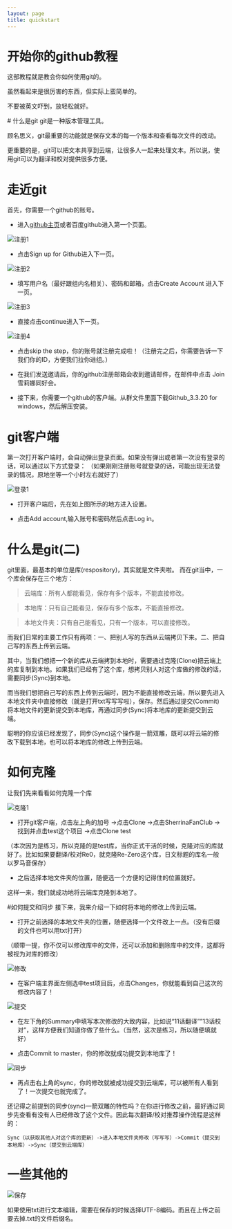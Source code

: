 ```yaml
---
layout: page
title: quickstart
---
```


# 开始你的github教程
<p class="message">
这部教程就是教会你如何使用git的。

虽然看起来是很厉害的东西，但实际上蛮简单的。

不要被英文吓到，放轻松就好。
</p>
# 什么是git
git是一种版本管理工具。

顾名思义，git最重要的功能就是保存文本的每一个版本和查看每次文件的改动。

更重要的是，git可以把文本共享到云端，让很多人一起来处理文本。所以说，使用git可以为翻译和校对提供很多方便。

# 走近git
首先，你需要一个github的账号。

* 进入[github主页](https://github.com/)或者百度github进入第一个页面。

![注册1](http://p1.bqimg.com/567571/cd92842b48d18910.png)

* 点击Sign up for Github进入下一页。

![注册2](http://i1.piimg.com/567571/a713205a659eab56.png)

* 填写用户名（最好跟组内名相关）、密码和邮箱，点击Create Account 进入下一页。

![注册3](http://i1.piimg.com/567571/c6758462d09393e4.png)

* 直接点击continue进入下一页。

![注册4](http://p1.bqimg.com/567571/07e179c033cfded2.png)

* 点击skip the step，你的账号就注册完成啦！（注册完之后，你需要告诉一下我们你的ID，方便我们拉你进组。）

* 在我们发送邀请后，你的github注册邮箱会收到邀请邮件，在邮件中点击 Join 雪莉娜同好会。 

* 接下来，你需要一个github的客户端。从群文件里面下载Github_3.3.20 for windows，然后解压安装。

# git客户端
第一次打开客户端时，会自动弹出登录页面。如果没有弹出或者第一次没有登录的话，可以通过以下方式登录：
（如果刚刚注册账号就登录的话，可能出现无法登录的情况，原地坐等一个小时左右就好了）

![登录1](http://i1.piimg.com/567571/63fe4d188ef9a904.png)

* 打开客户端后，先在如上图所示的地方进入设置。

* 点击Add account,输入账号和密码然后点击Log in。

# 什么是git(二)
git里面，最基本的单位是库(respository)，其实就是文件夹啦。
而在git当中，一个库会保存在三个地方：

>云端库：所有人都能看见，保存有多个版本，不能直接修改。

>本地库：只有自己能看见，保存有多个版本，不能直接修改。

>本地文件夹：只有自己能看见，只有一个版本，可以直接修改。

而我们日常的主要工作只有两项：一、把别人写的东西从云端拷贝下来。二、把自己写的东西上传到云端。

其中，当我们想把一个新的库从云端拷到本地时，需要通过克隆(Clone)把云端上的库复制到本地。如果我们已经有了这个库，想拷贝别人对这个库做的修改的话，需要同步(Sync)到本地。

而当我们想把自己写的东西上传到云端时，因为不能直接修改云端，所以要先进入本地文件夹中直接修改（就是打开txt写写写啦），保存。然后通过提交(Commit)将本地文件的更新提交到本地库，再通过同步(Sync)将本地库的更新提交到云端。

聪明的你应该已经发现了，同步(Sync)这个操作是一箭双雕，既可以将云端的修改下载到本地，也可以将本地库的修改上传到云端。

# 如何克隆
让我们先来看看如何克隆一个库

![克隆1](http://p1.bqimg.com/567571/49bb3c4fb7f3ab3e.png)

* 打开git客户端，点击左上角的加号 ->点击Clone ->点击SherrinaFanClub ->找到并点击test这个项目 ->点击Clone test

（本次因为是练习，所以克隆的是test库，当你正式干活的时候，克隆对应的库就好了。比如如果要翻译/校对Re0，就克隆Re-Zero这个库，日文标题的库名一般以罗马音保存）

* 之后选择本地文件夹的位置，随便选一个方便的记得住的位置就好。

这样一来，我们就成功地将云端库克隆到本地了。

#如何提交和同步
接下来，我来介绍一下如何将本地的修改上传到云端。

* 打开之前选择的本地文件夹的位置，随便选择一个文件改上一点。（没有后缀的文件也可以用txt打开）

（顺带一提，你不仅可以修改库中的文件，还可以添加和删除库中的文件，这都将被视为对库的修改）

![修改](http://p1.bpimg.com/567571/9cce7b57e1c47f10.png)

* 在客户端主界面左侧选中test项目后，点击Changes，你就能看到自己这次的修改内容了！

![提交](http://p1.bpimg.com/567571/3ffe59d8aac77de5.png)

* 在左下角的Summary中填写本次修改的大致内容，比如说“11话翻译””13话校对”，这样方便我们知道你做了些什么。（当然，这次是练习，所以随便填就好）

* 点击Commit to master，你的修改就成功提交到本地库了！

![同步](http://i1.piimg.com/567571/25de8e8a24d1505a.png)

* 再点击右上角的sync，你的修改就被成功提交到云端库，可以被所有人看到了！一次提交也就完成了。

还记得之前提到的同步(sync)一箭双雕的特性吗？在你进行修改之前，最好通过同步先查看有没有人已经修改了这个文件。因此每次翻译/校对推荐操作流程是这样的：

    Sync（以获取其他人对这个库的更新）->进入本地文件夹修改（写写写）->Commit（提交到本地库）->Sync（提交到云端库）


# 一些其他的

![保存](http://p1.bqimg.com/567571/85bca4243ba2ca12.png)

如果使用txt进行文本编辑，需要在保存的时候选择UTF-8编码。而且在上传之前要去掉.txt的文件后缀名。